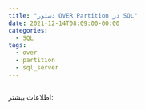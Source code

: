 ```yaml
---
title: "دستور OVER Partition در SQL"
date: 2021-12-14T08:09:00-00:00
categories:
  - SQL
tags:
  - over
  - partition
  - sql_server
---
```



```sql

```


اطلاعات بیشتر:  
[]()  